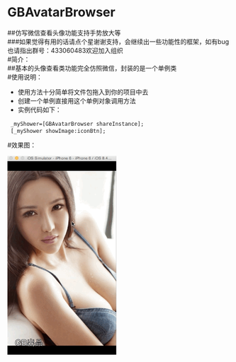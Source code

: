 # GBAvatarBrowser
##仿写微信查看头像功能支持手势放大等<br>
###如果觉得有用的话请点个星谢谢支持，会继续出一些功能性的框架，如有bug也请指出群号：433060483欢迎加入组织<br>
#简介：<br>
##基本的头像查看类功能完全仿照微信，封装的是一个单例类<br>
#使用说明：<br>
* 使用方法十分简单将文件包拖入到你的项目中去<br>
* 创建一个单例直接用这个单例对象调用方法<br>
* 实例代码如下：<br>

```
 _myShower=[GBAvatarBrowser shareInstance];
 [_myShower showImage:iconBtn];
```
#效果图：<br>

![image](https://github.com/mokey1422/gifResourceOther/blob/master/avatarShower.gif)

